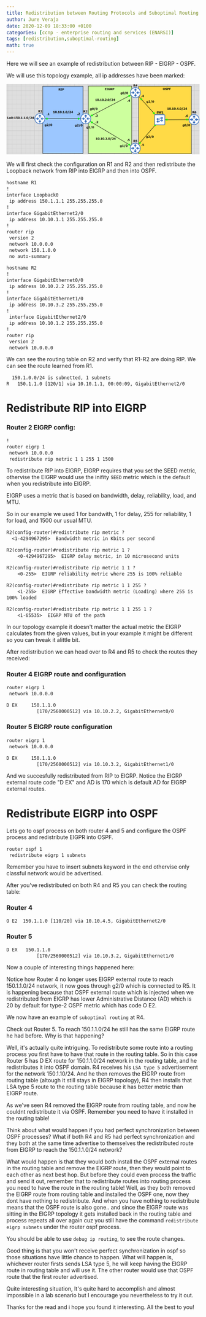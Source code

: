 ```yaml
---
title: Redistribution between Routing Protocols and Suboptimal Routing
author: Jure Veraja
date: 2020-12-09 18:33:00 +0100
categories: [ccnp - enterprise routing and services (ENARSI)]
tags: [redistribution,suboptimal-routing]
math: true
---
```


Here we will see an example of redistribution between RIP - EIGRP - OSPF.

We will use this topology example, all ip addresses have been marked:

![redistribution](/assets/img/sample/redistribution.png)

We will first check the configuration on R1 and R2 and then redistribute the Loopback network from RIP into EIGRP and then into OSPF. 

```
hostname R1               
!
interface Loopback0
 ip address 150.1.1.1 255.255.255.0
!
interface GigabitEthernet2/0
 ip address 10.10.1.1 255.255.255.0
!
router rip
 version 2
 network 10.0.0.0
 network 150.1.0.0
 no auto-summary
```

```
hostname R2
!
interface GigabitEthernet0/0
 ip address 10.10.2.2 255.255.255.0
!
interface GigabitEthernet1/0
 ip address 10.10.3.2 255.255.255.0
!
 interface GigabitEthernet2/0
 ip address 10.10.1.2 255.255.255.0
!         
router rip
 version 2
 network 10.0.0.0
```

We can see the routing table on R2 and verify that R1-R2 are doing RIP. We can see the route learned from R1.

``` 
  150.1.0.0/24 is subnetted, 1 subnets
R   150.1.1.0 [120/1] via 10.10.1.1, 00:00:09, GigabitEthernet2/0
```

# Redistribute RIP into EIGRP

### Router 2 EIGRP config: 

```
!
router eigrp 1
 network 10.0.0.0
 redistribute rip metric 1 1 255 1 1500
```

To redistribute RIP into EIGRP, EIGRP requires that you set the SEED metric, othervise the EIGRP would use the inifity `SEED` metric which is the default when you redistribute into EIGRP. 

EIGRP uses a metric that is based on bandwidth, delay, reliability, load, and MTU.

So in our example we used 1 for bandwith, 1 for delay, 255 for reliability, 1 for load, and 1500 our usual MTU. 

```
R2(config-router)#redistribute rip metric ?
  <1-4294967295>  Bandwidth metric in Kbits per second
```

```
R2(config-router)#redistribute rip metric 1 ?
    <0-4294967295>  EIGRP delay metric, in 10 microsecond units
```

```
R2(config-router)#redistribute rip metric 1 1 ?
    <0-255>  EIGRP reliability metric where 255 is 100% reliable
```

```
R2(config-router)#redistribute rip metric 1 1 255 ?
    <1-255>  EIGRP Effective bandwidth metric (Loading) where 255 is 100% loaded
```

```
R2(config-router)#redistribute rip metric 1 1 255 1 ?
    <1-65535>  EIGRP MTU of the path
```

In our topology example it doesn't matter the actual metric the EIGRP calculates from the given values, but in your example it might be different so you can tweak it alittle bit.

After redistribution we can head over to R4 and R5 to check the routes they received:
  
### Router 4 EIGRP route and configuration

```
router eigrp 1
 network 10.0.0.0
 ```

```
D EX     150.1.1.0 
           [170/2560000512] via 10.10.2.2, GigabitEthernet0/0
```

### Router 5 EIGRP route configuration

```
router eigrp 1
 network 10.0.0.0
```

```
D EX     150.1.1.0 
           [170/2560000512] via 10.10.3.2, GigabitEthernet1/0
```

And we succesfully redistributed from RIP to EIGRP. Notice the EIGRP external route code "D EX" and AD is 170 which is default AD for EIGRP external routes.

# Redistribute EIGRP into OSPF

Lets go to ospf process on both router 4 and 5 and configure the OSPF process and redistribute EIGPR into OSPF.

```
router ospf 1
 redistribute eigrp 1 subnets
```

Remember you have to insert subnets keyword in the end othervise only classful network would be advertised.
 
After you've redistributed on both R4 and R5 you can check the routing table:

### Router 4

```
O E2  150.1.1.0 [110/20] via 10.10.4.5, GigabitEthernet2/0
```

### Router 5

```
D EX   150.1.1.0 
           [170/2560000512] via 10.10.3.2, GigabitEthernet1/0
```

Now a couple of interesting things happened here:

Notice how Router 4 no longer uses EIGRP external route to reach 150.1.1.0/24 network, it now goes through g2/0 which is connected to R5. It is happening because that OSPF external route which is injected when we redistributed from EIGRP has lower Administrative Distance (AD) which is 20 by default for type-2 OSPF metric which has code O E2. 

We now have an example of `suboptimal routing` at R4.

Check out Router 5. To reach 150.1.1.0/24 he still has the same EIGRP route he had before. Why is that happening? 

Well, it's actually quite intriguing. To redistribute some route into a routing process you first have to have that route in the routing table. So in this case Router 5 has D EX route for 150.1.1.0/24 network in the routing table, and he redistributes it into OSPF domain. R4 receives his `LSA type 5` advertisement for the network 150.1.10/24. And he then removes the EIGRP route from routing table (altough it still stays in EIGRP topology), R4 then installs that LSA type 5 route to the routing table because it has better metric than EIGRP route.

As we've seen R4 removed the EIGRP route from routing table, and now he couldnt redistribute it via OSPF. Remember you need to have it installed in the routing table!

Think about what would happen if you had perfect synchronization between OSPF processes? What if both R4 and R5 had perfect synchronization and they both at the same time advertise to themselves the redistributed route from EIGRP to reach the 150.1.1.0/24 network? 

What would happen is that they would both install the OSPF external routes in the routing table and remove the EIGRP route, then they would point to each other as next best hop. But before they could even process the traffic and send it out, remember that to redistribute routes into routing process you need to have the route in the routing table! Well, as they both removed the EIGRP route from routing table and installed the OSPF one, now they dont have nothing to redistribute. And when you have nothing to redistribute means that the OSPF route is also gone.. and since the EIGRP route was sitting in the EIGRP topology it gets installed back in the routing table and process repeats all over again cuz you still have the command `redistribute eigrp subnets` under the router ospf process.

You should be able to use `debug ip routing`, to see the route changes.

Good thing is that you won't receive perfect synchronization in ospf so those situations have little chance to happen. What will happen is, whichever router firsts sends LSA type 5, he will keep having the EIGRP route in routing table and will use it. The other router would use that OSPF route that the first router advertised.

Quite interesting situation, It's quite hard to accomplish and almost impossible in a lab scenario but I encourage you nevertheless to try it out. 

Thanks for the read and i hope you found it interesting. All the best to you!














